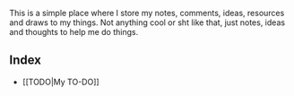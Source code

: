 This is a simple place where I store my notes, comments, ideas, resources and draws to my things. Not anything cool or sht like that, just notes, ideas and thoughts to help me do things.
## Index
- [[TODO|My TO-DO]]